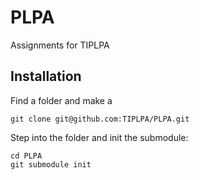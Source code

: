 PLPA
====

Assignments for TIPLPA


Installation
------------
Find a folder and make a 

```git
git clone git@github.com:TIPLPA/PLPA.git
```

Step into the folder and init the submodule:

```git
cd PLPA
git submodule init
```
